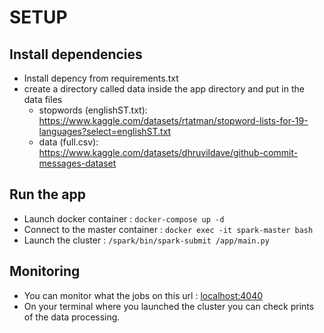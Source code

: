 # SETUP

## Install dependencies
- Install depency from requirements.txt
- create a directory called data inside the app directory and put in the data files
  - stopwords (englishST.txt): https://www.kaggle.com/datasets/rtatman/stopword-lists-for-19-languages?select=englishST.txt
  - data (full.csv): https://www.kaggle.com/datasets/dhruvildave/github-commit-messages-dataset

## Run the app
- Launch docker container : `docker-compose up -d`
- Connect to the master container : `docker exec -it spark-master bash`
- Launch the cluster : `/spark/bin/spark-submit /app/main.py`

## Monitoring
- You can monitor what the jobs on this url : [localhost:4040](http://localhost:4040/)
- On your terminal where you launched the cluster you can check prints of the data processing.
